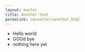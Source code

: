```yaml
---
layout: master
title: Another test
permalink: converter/another.html
---
```


* Hello world
* GOOd bye
* nothing here yet